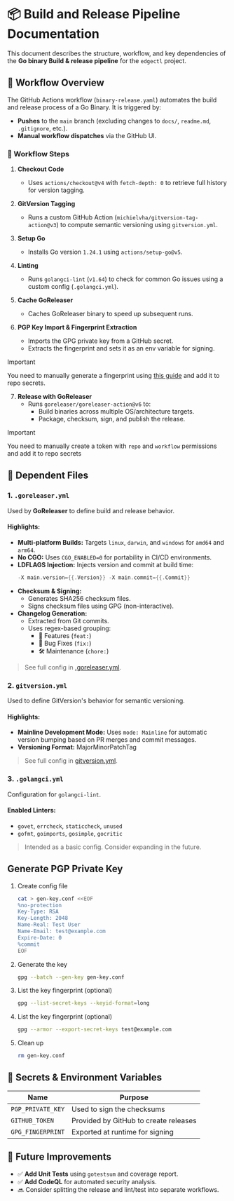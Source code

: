 # 📦 Build and Release Pipeline Documentation

This document describes the structure, workflow, and key dependencies of the **Go binary Build & release pipeline** for the `edgectl` project.

## 🧪 Workflow Overview

The GitHub Actions workflow (`binary-release.yaml`) automates the build and release process of a Go Binary. It is triggered by:

- **Pushes** to the `main` branch (excluding changes to `docs/`, `readme.md`, `.gitignore`, etc.).
- **Manual workflow dispatches** via the GitHub UI.

### 👣 Workflow Steps

1. **Checkout Code**
   - Uses `actions/checkout@v4` with `fetch-depth: 0` to retrieve full history for version tagging.

2. **GitVersion Tagging**
   - Runs a custom GitHub Action (`michielvha/gitversion-tag-action@v3`) to compute semantic versioning using `gitversion.yml`.

3. **Setup Go**
   - Installs Go version `1.24.1` using `actions/setup-go@v5`.

4. **Linting**
   - Runs `golangci-lint` (`v1.64`) to check for common Go issues using a custom config (`.golangci.yml`).

5. **Cache GoReleaser**
   - Caches GoReleaser binary to speed up subsequent runs.

6. **PGP Key Import & Fingerprint Extraction**
   - Imports the GPG private key from a GitHub secret.
   - Extracts the fingerprint and sets it as an env variable for signing.

> [!IMPORTANT]
> You need to manually generate a fingerprint using [this guide]() and add it to repo secrets.

7. **Release with GoReleaser**
   - Runs `goreleaser/goreleaser-action@v6` to:
     - Build binaries across multiple OS/architecture targets.
     - Package, checksum, sign, and publish the release.

> [!IMPORTANT]
> You need to manually create a token  with `repo` and `workflow` permissions and add it to repo secrets

## 🧷 Dependent Files

### 1. `.goreleaser.yml`

Used by **GoReleaser** to define build and release behavior.

#### Highlights:

- **Multi-platform Builds:** Targets `linux`, `darwin`, and `windows` for `amd64` and `arm64`.
- **No CGO:** Uses `CGO_ENABLED=0` for portability in CI/CD environments.
- **LDFLAGS Injection:** Injects version and commit at build time:
  ```go
  -X main.version={{.Version}} -X main.commit={{.Commit}}
  ```
- **Checksum & Signing:**
  - Generates SHA256 checksum files.
  - Signs checksum files using GPG (non-interactive).
- **Changelog Generation:**
  - Extracted from Git commits.
  - Uses regex-based grouping:
    - 🚀 Features (`feat:`)
    - 🐛 Bug Fixes (`fix:`)
    - 🛠 Maintenance (`chore:`)

> See full config in [.goreleaser.yml](../../.goreleaser.yml).

### 2. `gitversion.yml`

Used to define GitVersion's behavior for semantic versioning.

#### Highlights:

- **Mainline Development Mode:** Uses `mode: Mainline` for automatic version bumping based on PR merges and commit messages.
- **Versioning Format:** MajorMinorPatchTag

> See full config in [gitversion.yml](../../gitversion.yml).

### 3. `.golangci.yml`

Configuration for `golangci-lint`.

#### Enabled Linters:

- `govet`, `errcheck`, `staticcheck`, `unused`
- `gofmt`, `goimports`, `gosimple`, `gocritic`

> Intended as a basic config. Consider expanding in the future.

## Generate PGP Private Key

1. Create config file
   ```sh
   cat > gen-key.conf <<EOF
   %no-protection
   Key-Type: RSA
   Key-Length: 2048
   Name-Real: Test User
   Name-Email: test@example.com
   Expire-Date: 0
   %commit
   EOF
   ```
2. Generate the key
   ```sh
   gpg --batch --gen-key gen-key.conf
   ```
3. List the key fingerprint (optional)
   ```sh
   gpg --list-secret-keys --keyid-format=long
   ```
4. List the key fingerprint (optional)
   ```sh
   gpg --armor --export-secret-keys test@example.com
   ```
5. Clean up
   ```sh
   rm gen-key.conf
   ```

## 🧩 Secrets & Environment Variables

| Name                 | Purpose                            |
|----------------------|------------------------------------|
| `PGP_PRIVATE_KEY`    | Used to sign the checksums         |
| `GITHUB_TOKEN`       | Provided by GitHub to create releases |
| `GPG_FINGERPRINT`    | Exported at runtime for signing    |

## 📌 Future Improvements

- ✅ **Add Unit Tests** using `gotestsum` and coverage report.
- ✅ **Add CodeQL** for automated security analysis.
- 🔜 Consider splitting the release and lint/test into separate workflows.
